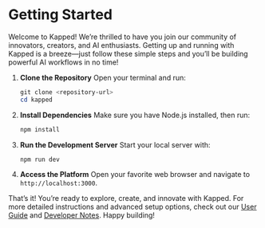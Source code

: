 # Getting Started

Welcome to Kapped! We’re thrilled to have you join our community of innovators, creators, and AI enthusiasts. Getting up and running with Kapped is a breeze—just follow these simple steps and you’ll be building powerful AI workflows in no time!

1. **Clone the Repository**
   Open your terminal and run:
   ```powershell
   git clone <repository-url>
   cd kapped
   ```
2. **Install Dependencies**
   Make sure you have Node.js installed, then run:
   ```powershell
   npm install
   ```
3. **Run the Development Server**
   Start your local server with:
   ```powershell
   npm run dev
   ```
4. **Access the Platform**
   Open your favorite web browser and navigate to `http://localhost:3000`.

That’s it! You’re ready to explore, create, and innovate with Kapped. For more detailed instructions and advanced setup options, check out our [User Guide](user-guide.md) and [Developer Notes](dev-notes.md). Happy building!
